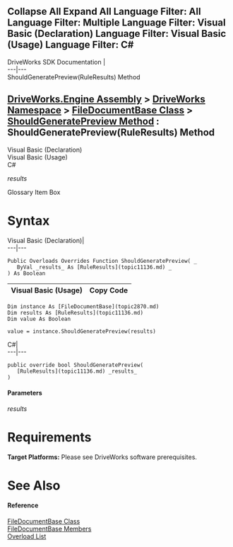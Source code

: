        

 Collapse All Expand All  Language Filter: All  Language Filter: Multiple  Language Filter: Visual Basic (Declaration) Language Filter: Visual Basic (Usage) Language Filter: C#  
---  
DriveWorks SDK Documentation  |   
---|---  
ShouldGeneratePreview(RuleResults) Method   
  
[DriveWorks.Engine Assembly](topic2156.md) > [DriveWorks Namespace](topic2159.md) > [FileDocumentBase Class](topic2870.md) > [ShouldGeneratePreview Method](topic2879.md) : ShouldGeneratePreview(RuleResults) Method  
---  
  
Visual Basic (Declaration)    
Visual Basic (Usage)    
C# 

_results_
    

Glossary Item Box

# Syntax

Visual Basic (Declaration)|   
---|---  
      
    
    Public Overloads Overrides Function ShouldGeneratePreview( _
       ByVal _results_ As [RuleResults](topic11136.md) _
    ) As Boolean  
  
Visual Basic (Usage)| Copy Code  
---|---  
      
    
    Dim instance As [FileDocumentBase](topic2870.md)
    Dim results As [RuleResults](topic11136.md)
    Dim value As Boolean
     
    value = instance.ShouldGeneratePreview(results)  
  
C#|   
---|---  
      
    
    public override bool ShouldGeneratePreview( 
       [RuleResults](topic11136.md) _results_
    )  
  
#### Parameters

 _results_
    

# Requirements

**Target Platforms:** Please see DriveWorks software prerequisites.

# See Also

#### Reference

[FileDocumentBase Class](topic2870.md)   
[FileDocumentBase Members](topic2871.md)   
[Overload List](topic2879.md)


